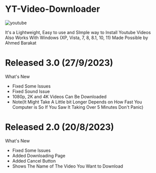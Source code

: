 # YT-Video-Downloader

![youtube](https://github.com/ahmedbarakat2007/YT-Video-Downloader/assets/118398763/1cf29f7d-0c88-4b31-b50f-3c78e99298c7)

It's a Lightweight, Easy to use and SImple way to Install Youtube Videos Also Works With Windows (XP, Vista, 7, 8, 8.1, 10, 11)
Made Possible by Ahmed Barakat

# Released 3.0 (27/9/2023)

What's New
* Fixed Some Issues
* Fixed Sound Issue
* 1080p, 2K and 4K Videos Can Be Downloaded
* Note(It Might Take A Little bit Longer Depends on How Fast You Computer is So If You Saw It Taking Over 5 Minutes Don't Panic)

# Released 2.0 (20/8/2023)

What's New
* Fixed Some Issues
* Added Downloading Page
* Added Cancel Button
* Shows The Name of The Video You Want to Download
